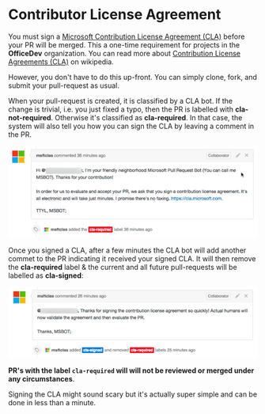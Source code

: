 # Contributor License Agreement

You must sign a [Microsoft Contribution License Agreement (CLA)](https://cla.microsoft.com/) before your PR will be merged. This a one-time requirement for projects in the **OfficeDev** organization. You can read more about [Contribution License Agreements (CLA)](http://en.wikipedia.org/wiki/Contributor_License_Agreement) on wikipedia.

However, you don't have to do this up-front. You can simply clone, fork, and submit your pull-request as usual.

When your pull-request is created, it is classified by a CLA bot. If the change is trivial, i.e. you just fixed a typo, then the PR is labelled with **cla-not-required**. Otherwise it's classified as **cla-required**. In that case, the system will also tell you how you can sign the CLA by leaving a comment in the PR. 

![](assets/cla-msbot-01.png) 

Once you signed a CLA, after a few minutes the CLA bot will add another commet to the PR indicating it received your signed CLA. It will then remove the **cla-required** label & the current and all future pull-requests will be labelled as **cla-signed**:

![](assets/cla-msbot-02.png)

**PR's with the label `cla-required` will will not be reviewed or merged under any circumstances**. 

Signing the CLA might sound scary but it's actually super simple and can be done in less than a minute.